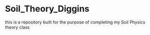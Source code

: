 # Soil_Theory_Diggins
this is a repository built for the purpose of completing my Soil Physics theory class
